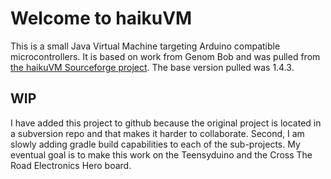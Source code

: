 # Welcome to haikuVM

This is a small Java Virtual Machine targeting Arduino compatible microcontrollers. It is based on work from Genom Bob and was pulled from [the haikuVM Sourceforge project](http://haiku-vm.sourceforge.net/). The base version pulled was 1.4.3.

## WIP

I have added this project to github because the original project is located in a subversion repo and that makes it harder to collaborate. Second, I am slowly adding gradle build capabilities to each of the sub-projects. My eventual goal is to make this work on the Teensyduino and the Cross The Road Electronics Hero board.
